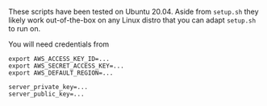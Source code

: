 These scripts have been tested on Ubuntu 20.04. Aside from `setup.sh` they likely work out-of-the-box on any Linux distro that you can adapt 
`setup.sh` to run on.

You will need credentials from 

```
export AWS_ACCESS_KEY_ID=...
export AWS_SECRET_ACCESS_KEY=...
export AWS_DEFAULT_REGION=...

server_private_key=...
server_public_key=...
```

